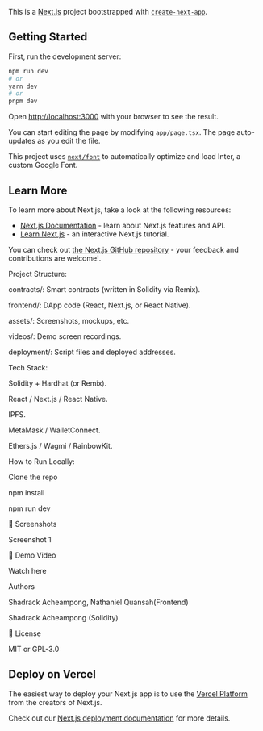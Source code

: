 This is a [Next.js](https://nextjs.org/) project bootstrapped with [`create-next-app`](https://github.com/vercel/next.js/tree/canary/packages/create-next-app).

## Getting Started

First, run the development server:

```bash
npm run dev
# or
yarn dev
# or
pnpm dev
```

Open [http://localhost:3000](http://localhost:3000) with your browser to see the result.

You can start editing the page by modifying `app/page.tsx`. The page auto-updates as you edit the file.

This project uses [`next/font`](https://nextjs.org/docs/basic-features/font-optimization) to automatically optimize and load Inter, a custom Google Font.

## Learn More

To learn more about Next.js, take a look at the following resources:

- [Next.js Documentation](https://nextjs.org/docs) - learn about Next.js features and API.
- [Learn Next.js](https://nextjs.org/learn) - an interactive Next.js tutorial.

You can check out [the Next.js GitHub repository](https://github.com/vercel/next.js/) - your feedback and contributions are welcome!.

Project Structure:

contracts/: Smart contracts (written in Solidity via Remix).

frontend/: DApp code (React, Next.js, or React Native).

assets/: Screenshots, mockups, etc.

videos/: Demo screen recordings.

deployment/: Script files and deployed addresses.

Tech Stack:

Solidity + Hardhat (or Remix).

React / Next.js / React Native.

IPFS.

MetaMask / WalletConnect.

Ethers.js / Wagmi / RainbowKit.

How to Run Locally:

Clone the repo

npm install

npm run dev

📸 Screenshots

Screenshot 1

🎥 Demo Video

Watch here

Authors

Shadrack Acheampong, Nathaniel Quansah(Frontend)

Shadrack Acheampong (Solidity)

📄 License

MIT or GPL-3.0




## Deploy on Vercel

The easiest way to deploy your Next.js app is to use the [Vercel Platform](https://vercel.com/new?utm_medium=default-template&filter=next.js&utm_source=create-next-app&utm_campaign=create-next-app-readme) from the creators of Next.js.

Check out our [Next.js deployment documentation](https://nextjs.org/docs/deployment) for more details.
